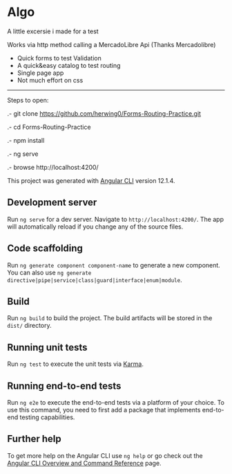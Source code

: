 # Algo
A little excersie i made for a test 

Works via http method calling a MercadoLibre Api (Thanks Mercadolibre)
- Quick forms to test Validation
- A quick&easy catalog to test routing
- Single page app
- Not much effort on css 

****************************************
Steps to open:

.- git clone https://github.com/herwing0/Forms-Routing-Practice.git

.- cd Forms-Routing-Practice

.- npm install

.- ng serve 

.- browse http://localhost:4200/

This project was generated with [Angular CLI](https://github.com/angular/angular-cli) version 12.1.4.

## Development server

Run `ng serve` for a dev server. Navigate to `http://localhost:4200/`. The app will automatically reload if you change any of the source files.

## Code scaffolding

Run `ng generate component component-name` to generate a new component. You can also use `ng generate directive|pipe|service|class|guard|interface|enum|module`.

## Build

Run `ng build` to build the project. The build artifacts will be stored in the `dist/` directory.

## Running unit tests

Run `ng test` to execute the unit tests via [Karma](https://karma-runner.github.io).

## Running end-to-end tests

Run `ng e2e` to execute the end-to-end tests via a platform of your choice. To use this command, you need to first add a package that implements end-to-end testing capabilities.

## Further help

To get more help on the Angular CLI use `ng help` or go check out the [Angular CLI Overview and Command Reference](https://angular.io/cli) page.
